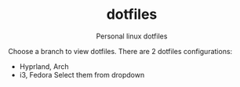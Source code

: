 <div align="center">

# dotfiles
Personal linux dotfiles 

</div>

Choose a branch to view dotfiles. There are 2 dotfiles configurations:
- Hyprland, Arch
- i3,       Fedora
Select them from dropdown
